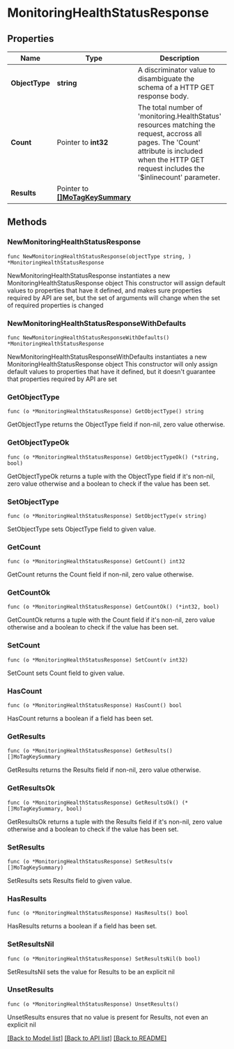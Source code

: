 # MonitoringHealthStatusResponse

## Properties

Name | Type | Description | Notes
------------ | ------------- | ------------- | -------------
**ObjectType** | **string** | A discriminator value to disambiguate the schema of a HTTP GET response body. | 
**Count** | Pointer to **int32** | The total number of &#39;monitoring.HealthStatus&#39; resources matching the request, accross all pages. The &#39;Count&#39; attribute is included when the HTTP GET request includes the &#39;$inlinecount&#39; parameter. | [optional] 
**Results** | Pointer to [**[]MoTagKeySummary**](MoTagKeySummary.md) |  | [optional] 

## Methods

### NewMonitoringHealthStatusResponse

`func NewMonitoringHealthStatusResponse(objectType string, ) *MonitoringHealthStatusResponse`

NewMonitoringHealthStatusResponse instantiates a new MonitoringHealthStatusResponse object
This constructor will assign default values to properties that have it defined,
and makes sure properties required by API are set, but the set of arguments
will change when the set of required properties is changed

### NewMonitoringHealthStatusResponseWithDefaults

`func NewMonitoringHealthStatusResponseWithDefaults() *MonitoringHealthStatusResponse`

NewMonitoringHealthStatusResponseWithDefaults instantiates a new MonitoringHealthStatusResponse object
This constructor will only assign default values to properties that have it defined,
but it doesn't guarantee that properties required by API are set

### GetObjectType

`func (o *MonitoringHealthStatusResponse) GetObjectType() string`

GetObjectType returns the ObjectType field if non-nil, zero value otherwise.

### GetObjectTypeOk

`func (o *MonitoringHealthStatusResponse) GetObjectTypeOk() (*string, bool)`

GetObjectTypeOk returns a tuple with the ObjectType field if it's non-nil, zero value otherwise
and a boolean to check if the value has been set.

### SetObjectType

`func (o *MonitoringHealthStatusResponse) SetObjectType(v string)`

SetObjectType sets ObjectType field to given value.


### GetCount

`func (o *MonitoringHealthStatusResponse) GetCount() int32`

GetCount returns the Count field if non-nil, zero value otherwise.

### GetCountOk

`func (o *MonitoringHealthStatusResponse) GetCountOk() (*int32, bool)`

GetCountOk returns a tuple with the Count field if it's non-nil, zero value otherwise
and a boolean to check if the value has been set.

### SetCount

`func (o *MonitoringHealthStatusResponse) SetCount(v int32)`

SetCount sets Count field to given value.

### HasCount

`func (o *MonitoringHealthStatusResponse) HasCount() bool`

HasCount returns a boolean if a field has been set.

### GetResults

`func (o *MonitoringHealthStatusResponse) GetResults() []MoTagKeySummary`

GetResults returns the Results field if non-nil, zero value otherwise.

### GetResultsOk

`func (o *MonitoringHealthStatusResponse) GetResultsOk() (*[]MoTagKeySummary, bool)`

GetResultsOk returns a tuple with the Results field if it's non-nil, zero value otherwise
and a boolean to check if the value has been set.

### SetResults

`func (o *MonitoringHealthStatusResponse) SetResults(v []MoTagKeySummary)`

SetResults sets Results field to given value.

### HasResults

`func (o *MonitoringHealthStatusResponse) HasResults() bool`

HasResults returns a boolean if a field has been set.

### SetResultsNil

`func (o *MonitoringHealthStatusResponse) SetResultsNil(b bool)`

 SetResultsNil sets the value for Results to be an explicit nil

### UnsetResults
`func (o *MonitoringHealthStatusResponse) UnsetResults()`

UnsetResults ensures that no value is present for Results, not even an explicit nil

[[Back to Model list]](../README.md#documentation-for-models) [[Back to API list]](../README.md#documentation-for-api-endpoints) [[Back to README]](../README.md)


